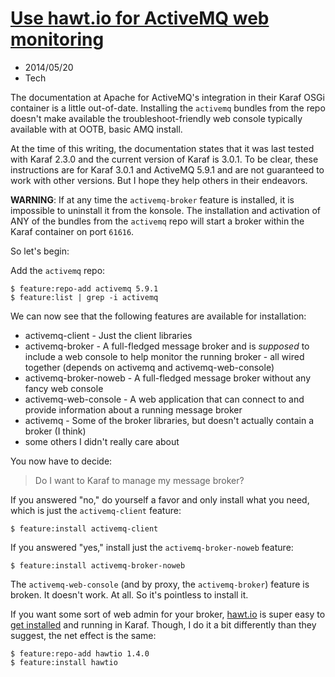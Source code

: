 # [Use hawt.io for ActiveMQ web monitoring](./hawtio-activemq-web-monitoring)
- 2014/05/20
- Tech

The documentation at Apache for ActiveMQ's integration in their Karaf OSGi 
container is a little out-of-date.  Installing the `activemq` bundles from 
the repo doesn't make available the troubleshoot-friendly web console 
typically available with at OOTB, basic AMQ install.

At the time of this writing, the documentation states that it was last 
tested with Karaf 2.3.0 and the current version of Karaf is 3.0.1.  To be 
clear, these instructions are for Karaf 3.0.1 and ActiveMQ 5.9.1 and are 
not guaranteed to work with other versions.  But I hope they help others 
in their endeavors.

**WARNING**: If at any time the `activemq-broker` feature is installed, it 
is impossible to uninstall it from the konsole.  The installation and 
activation of ANY of the bundles from the `activemq` repo will start 
a broker within the Karaf container on port `61616`.

So let's begin:

Add the `activemq` repo:

    $ feature:repo-add activemq 5.9.1
    $ feature:list | grep -i activemq

We can now see that the following features are available for installation:

- activemq-client - Just the client libraries
- activemq-broker - A full-fledged message broker and is *supposed* to 
include a web console to help monitor the running broker - all wired 
together (depends on activemq and activemq-web-console)
- activemq-broker-noweb - A full-fledged message broker without any fancy
web console
- activemq-web-console - A web application that can connect to and 
provide information about a running message broker
- activemq - Some of the broker libraries, but doesn't actually contain
a broker (I think)
- some others I didn't really care about

You now have to decide:

> Do I want to Karaf to manage my message broker?

If you answered "no," do yourself a favor and only install what you need, 
which is just the `activemq-client` feature:

    $ feature:install activemq-client

If you answered "yes," install just the `activemq-broker-noweb` feature:

    $ feature:install activemq-broker-noweb

The `activemq-web-console` (and by proxy, the `activemq-broker`) feature
is broken.  It doesn't work.  At all.  So it's pointless to install it.

If you want some sort of web admin for your broker, 
[hawt.io](http://hawt.io/) is super easy to 
[get installed](http://hawt.io/getstarted/index.html) and running in 
Karaf.  Though, I do it a bit differently than they suggest, the net
effect is the same:

    $ feature:repo-add hawtio 1.4.0
    $ feature:install hawtio